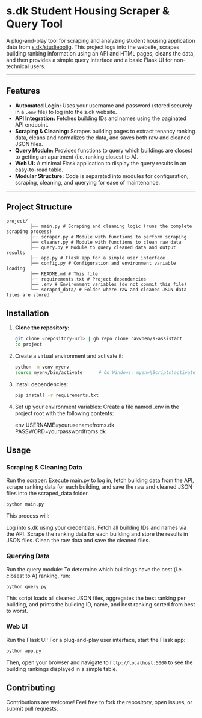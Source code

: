 # s.dk Student Housing Scraper & Query Tool

A plug-and-play tool for scraping and analyzing student housing application data from [s.dk/studiebolig](https://mit.s.dk/studiebolig/). This project logs into the website, scrapes building ranking information using an API and HTML pages, cleans the data, and then provides a simple query interface and a basic Flask UI for non-technical users.

---

## Features

- **Automated Login:** Uses your username and password (stored securely in a `.env` file) to log into the s.dk website.
- **API Integration:** Fetches building IDs and names using the paginated API endpoint.
- **Scraping & Cleaning:** Scrapes building pages to extract tenancy ranking data, cleans and normalizes the data, and saves both raw and cleaned JSON files.
- **Query Module:** Provides functions to query which buildings are closest to getting an apartment (i.e. ranking closest to A).
- **Web UI:** A minimal Flask application to display the query results in an easy-to-read table.
- **Modular Structure:** Code is separated into modules for configuration, scraping, cleaning, and querying for ease of maintenance.

---

## Project Structure

```
project/
         ├── main.py # Scraping and cleaning logic (runs the complete scraping process) 
         ├── scraper.py # Module with functions to perform scraping 
         ├── cleaner.py # Module with functions to clean raw data 
         ├── query.py # Module to query cleaned data and output results 
         ├── app.py # Flask app for a simple user interface 
         ├── config.py # Configuration and environment variable loading 
         ├── README.md # This file 
         ├── requirements.txt # Project dependencies 
         ├── .env # Environment variables (do not commit this file) 
         └── scraped_data/ # Folder where raw and cleaned JSON data files are stored
```
## Installation

1. **Clone the repository:**

   ```bash
   git clone <repository-url> | gh repo clone ravvnen/s-assistant
   cd project
    ```

2. Create a virtual environment and activate it:

    ```bash
    python -m venv myenv
    source myenv/bin/activate      # On Windows: myenv\Scripts\activate
    ```
3. Install dependencies:
    ```bash
    pip install -r requirements.txt
    ```

4. Set up your environment variables:
Create a file named .env in the project root with the following contents:

    env
    USERNAME=yourusenamefroms.dk
    PASSWORD=yourpasswordfroms.dk
    
## Usage
### Scraping & Cleaning Data
Run the scraper:
Execute main.py to log in, fetch building data from the API, scrape ranking data for each building, and save the raw and cleaned JSON files into the scraped_data folder.

```bash
python main.py
```
This process will:

Log into s.dk using your credentials.
Fetch all building IDs and names via the API.
Scrape the ranking data for each building and store the results in JSON files.
Clean the raw data and save the cleaned files.

### Querying Data
Run the query module:
To determine which buildings have the best (i.e. closest to A) ranking, run:

```bash
python query.py
```
This script loads all cleaned JSON files, aggregates the best ranking per building, and prints the building ID, name, and best ranking sorted from best to worst.

### Web UI
Run the Flask UI:
For a plug-and-play user interface, start the Flask app:

```bash
python app.py
```
Then, open your browser and navigate to ```http://localhost:5000``` to see the building rankings displayed in a simple table.


## Contributing
Contributions are welcome! Feel free to fork the repository, open issues, or submit pull requests.
